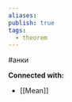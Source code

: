 ```yaml
---
aliases: 
publish: true
tags:
  - theorem
---
```

#анки















**Connected with:**
- [[Mean]]


